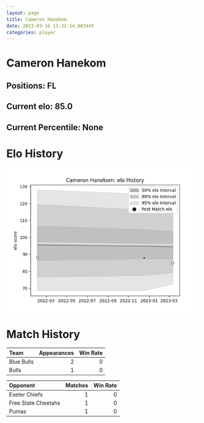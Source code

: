 ```yaml
---  
layout: page  
title: Cameron Hanekom  
date: 2023-03-16 11:32:14.903445  
categories: player  
---
```

# Cameron Hanekom

## Positions: FL

## Current elo: 85.0

## Current Percentile: None

# Elo History


![elo history](history_CameronHanekom.png)
# Match History


| Team       |   Appearances |   Win Rate |
|:-----------|--------------:|-----------:|
| Blue Bulls |             2 |          0 |
| Bulls      |             1 |          0 |

| Opponent            |   Matches |   Win Rate |
|:--------------------|----------:|-----------:|
| Exeter Chiefs       |         1 |          0 |
| Free State Cheetahs |         1 |          0 |
| Pumas               |         1 |          0 |